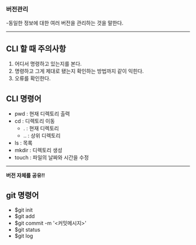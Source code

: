 ### 버전관리

-동일한 정보에 대한 여러 버전을 관리하는 것을 말한다.

---

## CLI 할 때 주의사항

1. 어디서 명령하고 있는지를 본다.
2. 명령하고 그게 제대로 됐는지 확인하는 방법까지 같이 익힌다.
3. 오류를 확인한다.

## CLI 명령어

- pwd : 현재 디렉토리 출력
- cd : 디렉토리 이동
  - .  : 현재 디렉토리
  - .. : 상위 디렉토리
- ls : 목록
- mkdir : 디렉토리 생성
- touch : 파일의 날짜와 시간을 수정

---



**버전 자체를 공유!!**



## git 명령어

- $git init
- $git add <file>
- $git commit -m '<커밋메시지>'
- $git status
- $git log





